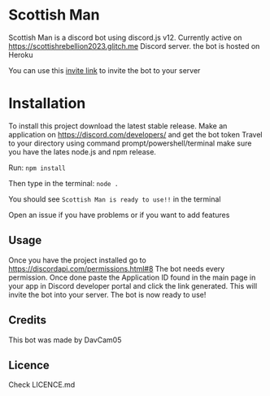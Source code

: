 # Scottish Man

Scottish Man is a discord bot using discord.js v12. 
Currently active on https://scottishrebellion2023.glitch.me Discord server. the bot is hosted on Heroku

You can use this [invite link](https://discordapp.com/oauth2/authorize?client_id=728006626002468985&scope=bot&permissions=2146958847) to invite the bot to your server

# Installation

To install this project download the latest stable release.
Make an application on https://discord.com/developers/ and get the bot token
Travel to your directory using command prompt/powershell/terminal
make sure you have the lates node.js and npm release.

Run:
`npm install`

Then type in the terminal:
`node .`

You should see `Scottish Man is ready to use!!` in the terminal

Open an issue if you have problems or if you want to add features


## Usage
Once you have the project installed go to https://discordapi.com/permissions.html#8
The bot needs every permission. Once done paste the Application ID found in the main page in your app in Discord developer portal and click the link generated.
This will invite the bot into your server. The bot is now ready to use!

## Credits
This bot was made by DavCam05

## Licence
Check LICENCE.md
